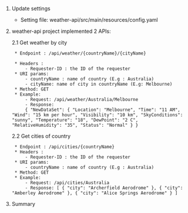 1. Update settings
    * Setting file: weather-api/src/main/resources/config.yaml
2. weather-api project implemented 2 APIs:

	2.1 Get weather by city
	
		* Endpoint : /api/weather/{countryName}/{cityName}
		
		* Headers :
			- Requester-ID : the ID of the requester
		* URI params:
			- countryName : name of country (E.g : Australia)
			- cityName: name of city in countryName (E.g: Melbourne)
		* Method: GET
		* Example:
			- Request: /api/weather/Australia/Melbourne
			- Response: 
			{ "NewDataSet": { "Location": "Melbourne", "Time": "11 AM", "Wind": "15 km per hour", "Visibility": "10 km", "SkyConditions": "sunny", "Temperature": "18", "DewPoint": "2 C", "RelativeHumidity": "35", "Status": "Normal" } }
	2.2 Get cities of country 
	
		* Endpoint : /api/cities/{countryName} 
		* Headers : 
			- Requester-ID : the ID of the requester 
		* URI params: 
			- countryName : name of country (E.g : Australia) 
		* Method: GET 
		* Example: 
			- Request: /api/cities/Australia 
			- Response: [ { "city": "Archerfield Aerodrome" }, { "city": "Amberley Aerodrome" }, { "city": "Alice Springs Aerodrome" } ]
3. Summary
